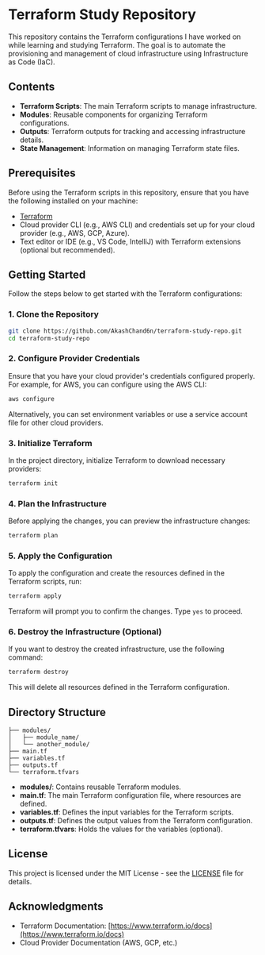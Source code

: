 
# Terraform Study Repository

This repository contains the Terraform configurations I have worked on while learning and studying Terraform. The goal is to automate the provisioning and management of cloud infrastructure using Infrastructure as Code (IaC).

## Contents

- **Terraform Scripts**: The main Terraform scripts to manage infrastructure.
- **Modules**: Reusable components for organizing Terraform configurations.
- **Outputs**: Terraform outputs for tracking and accessing infrastructure details.
- **State Management**: Information on managing Terraform state files.

## Prerequisites

Before using the Terraform scripts in this repository, ensure that you have the following installed on your machine:

- [Terraform](https://www.terraform.io/downloads.html)
- Cloud provider CLI (e.g., AWS CLI) and credentials set up for your cloud provider (e.g., AWS, GCP, Azure).
- Text editor or IDE (e.g., VS Code, IntelliJ) with Terraform extensions (optional but recommended).

## Getting Started

Follow the steps below to get started with the Terraform configurations:

### 1. Clone the Repository

```bash
git clone https://github.com/AkashChand6n/terraform-study-repo.git
cd terraform-study-repo
```

### 2. Configure Provider Credentials

Ensure that you have your cloud provider's credentials configured properly. For example, for AWS, you can configure using the AWS CLI:

```bash
aws configure
```

Alternatively, you can set environment variables or use a service account file for other cloud providers.

### 3. Initialize Terraform

In the project directory, initialize Terraform to download necessary providers:

```bash
terraform init
```

### 4. Plan the Infrastructure

Before applying the changes, you can preview the infrastructure changes:

```bash
terraform plan
```

### 5. Apply the Configuration

To apply the configuration and create the resources defined in the Terraform scripts, run:

```bash
terraform apply
```

Terraform will prompt you to confirm the changes. Type `yes` to proceed.

### 6. Destroy the Infrastructure (Optional)

If you want to destroy the created infrastructure, use the following command:

```bash
terraform destroy
```

This will delete all resources defined in the Terraform configuration.

## Directory Structure

```plaintext
├── modules/
│   ├── module_name/
│   └── another_module/
├── main.tf
├── variables.tf
├── outputs.tf
└── terraform.tfvars
```

- **modules/**: Contains reusable Terraform modules.
- **main.tf**: The main Terraform configuration file, where resources are defined.
- **variables.tf**: Defines the input variables for the Terraform scripts.
- **outputs.tf**: Defines the output values from the Terraform configuration.
- **terraform.tfvars**: Holds the values for the variables (optional).

## License

This project is licensed under the MIT License - see the [LICENSE](LICENSE) file for details.

## Acknowledgments

- Terraform Documentation: [https://www.terraform.io/docs](https://www.terraform.io/docs)
- Cloud Provider Documentation (AWS, GCP, etc.)
